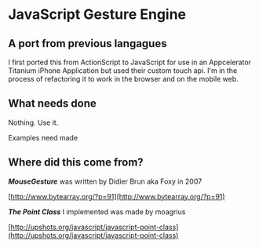 # JavaScript Gesture Engine #
## A port from previous langagues ##
I first ported this from ActionScript to JavaScript for use in an Appcelerator Titanium iPhone Application but used their custom touch api. I'm in the process of refactoring it to work in the browser and on the mobile web.

## What needs done ##
Nothing. Use it.

Examples need made

## Where did this come from? ##
***MouseGesture*** was  written by Didier Brun aka Foxy in 2007

[http://www.bytearray.org/?p=91](http://www.bytearray.org/?p=91)

***The Point Class*** I implemented was made by moagrius

[http://upshots.org/javascript/javascript-point-class](http://upshots.org/javascript/javascript-point-class)


